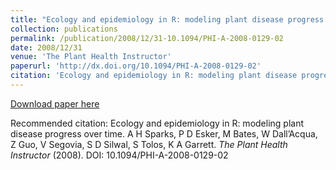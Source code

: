 ```yaml
---
title: "Ecology and epidemiology in R: modeling plant disease progress over time"
collection: publications
permalink: /publication/2008/12/31-10.1094/PHI-A-2008-0129-02
date: 2008/12/31
venue: 'The Plant Health Instructor'
paperurl: 'http://dx.doi.org/10.1094/PHI-A-2008-0129-02'
citation: 'Ecology and epidemiology in R: modeling plant disease progress over time. A H Sparks, P D Esker, M Bates, W Dall’Acqua, Z Guo, V Segovia, S D Silwal, S Tolos, K A Garrett. <i>The Plant Health Instructor</i> (2008). DOI: 10.1094/PHI-A-2008-0129-02'
---
```

[Download paper here](http://dx.doi.org/10.1094/PHI-A-2008-0129-02)

Recommended citation: Ecology and epidemiology in R: modeling plant disease progress over time. A H Sparks, P D Esker, M Bates, W Dall’Acqua, Z Guo, V Segovia, S D Silwal, S Tolos, K A Garrett. <i>The Plant Health Instructor</i> (2008). DOI: 10.1094/PHI-A-2008-0129-02